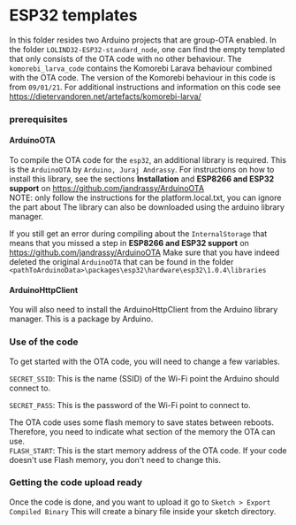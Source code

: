 # ESP32 templates

In this folder resides two Arduino projects that are group-OTA enabled. In the folder `LOLIND32-ESP32-standard_node`,
one can find the empty templated that only consists of the OTA code with no other behaviour.
The `komorebi_larva_code` contains the Komorebi Larava behaviour combined with the OTA code.
The version of the Komorebi behaviour in this code is from `09/01/21`.
For additional instructions and information on this code see https://dietervandoren.net/artefacts/komorebi-larva/

### prerequisites
#### ArduinoOTA
To compile the OTA code for the `esp32`, an additional library is required. This is the `ArduinoOTA` by `Arduino, Juraj Andrassy`.
For instructions on how to install this library, see the sections **Installation** and **ESP8266 and ESP32 support** on https://github.com/jandrassy/ArduinoOTA \
NOTE: only follow the instructions for the platform.local.txt, you can ignore the part about 
The library can also be downloaded using the arduino library manager.

If you still get an error during compiling about the `InternalStorage` that means that you missed a step in **ESP8266 and ESP32 support** on https://github.com/jandrassy/ArduinoOTA
Make sure that you have indeed deleted the original `ArduinoOTA` that can be found in the folder `<pathToArduinoData>\packages\esp32\hardware\esp32\1.0.4\libraries`

#### ArduinoHttpClient
You will also need to install the ArduinoHttpClient from the Arduino library manager. This is a package by Arduino.


### Use of the code
To get started with the OTA code, you will need to change a few variables.

`SECRET_SSID`: This is the name (SSID) of the Wi-Fi point the Arduino should connect to.

`SECRET_PASS`: This is the password of the Wi-Fi point to connect to.

The OTA code uses some flash memory to save states between reboots. Therefore, you need to indicate what section of the memory the OTA can use.\
`FLASH_START`: This is the start memory address of the OTA code. If your code doesn't use Flash memory, you don't need to change this.


### Getting the code upload ready

Once the code is done, and you want to upload it go to `Sketch > Export Compiled Binary` This will create a binary file inside your sketch directory.

